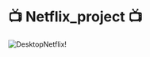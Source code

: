 # 📺 Netflix_project 📺

![DesktopNetflix!](https://github.com/yoramtaieb/Netflix_project/blob/master/screen_netflix.png)
